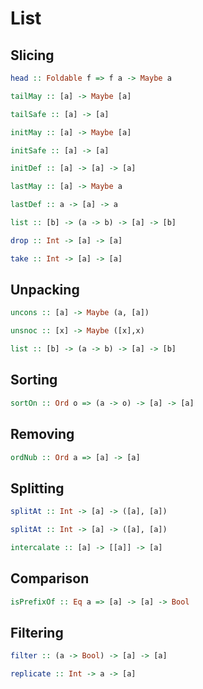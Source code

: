 List
====

Slicing
-------

```haskell
head :: Foldable f => f a -> Maybe a
```

```haskell
tailMay :: [a] -> Maybe [a]
```

```haskell
tailSafe :: [a] -> [a]
```

```haskell
initMay :: [a] -> Maybe [a]
```

```haskell
initSafe :: [a] -> [a]
```

```haskell
initDef :: [a] -> [a] -> [a]
```

```haskell
lastMay :: [a] -> Maybe a
```

```haskell
lastDef :: a -> [a] -> a
```

```haskell
list :: [b] -> (a -> b) -> [a] -> [b]
```

```haskell
drop :: Int -> [a] -> [a]
```

```haskell
take :: Int -> [a] -> [a]
```

Unpacking
---------

```haskell
uncons :: [a] -> Maybe (a, [a])
```

```haskell
unsnoc :: [x] -> Maybe ([x],x)
```

```haskell
list :: [b] -> (a -> b) -> [a] -> [b]
```

Sorting
---------

```haskell
sortOn :: Ord o => (a -> o) -> [a] -> [a]
```

Removing
---------

```haskell
ordNub :: Ord a => [a] -> [a]
```

Splitting
---------

```haskell
splitAt :: Int -> [a] -> ([a], [a])
```

```haskell
splitAt :: Int -> [a] -> ([a], [a])
```

```haskell
intercalate :: [a] -> [[a]] -> [a]
```

Comparison
---------

```haskell
isPrefixOf :: Eq a => [a] -> [a] -> Bool
```

Filtering
---------

```haskell
filter :: (a -> Bool) -> [a] -> [a]
```

```haskell
replicate :: Int -> a -> [a]
```
